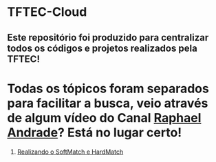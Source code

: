 # TFTEC-Cloud
Este repositório foi produzido para centralizar todos os códigos e projetos realizados pela TFTEC!
---

# Todas os tópicos foram separados para facilitar a busca, veio através de algum vídeo do Canal [Raphael Andrade](https://www.youtube.com/@RaphaelAndrade)? Está no lugar certo!

1. [Realizando o SoftMatch e HardMatch](https://github.com/TFTEC/TFTEC-Cloud/blob/main/SoftmatchHardmatch.md)

